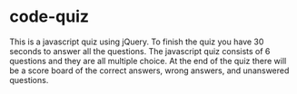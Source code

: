 # code-quiz
This is a javascript quiz using jQuery. To finish the quiz you have 30 seconds to answer all the questions. The javascript quiz consists of 6 questions and they are all multiple choice. At the end of the quiz there will be a score board of the correct answers, wrong answers, and unanswered questions.